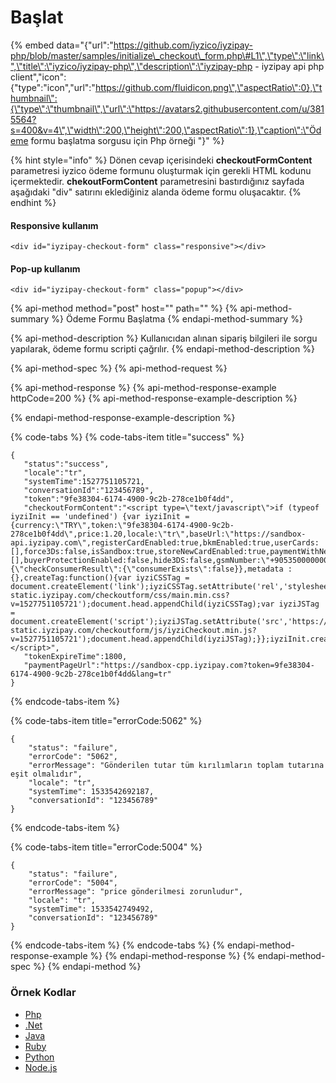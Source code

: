 # Başlat

{% embed data="{\"url\":\"https://github.com/iyzico/iyzipay-php/blob/master/samples/initialize\_checkout\_form.php\#L1\",\"type\":\"link\",\"title\":\"iyzico/iyzipay-php\",\"description\":\"iyzipay-php - iyzipay api php client\",\"icon\":{\"type\":\"icon\",\"url\":\"https://github.com/fluidicon.png\",\"aspectRatio\":0},\"thumbnail\":{\"type\":\"thumbnail\",\"url\":\"https://avatars2.githubusercontent.com/u/3815564?s=400&v=4\",\"width\":200,\"height\":200,\"aspectRatio\":1},\"caption\":\"Ödeme formu başlatma sorgusu için Php örneği \"}" %}

{% hint style="info" %}
Dönen cevap içerisindeki **checkoutFormContent** parametresi iyzico ödeme formunu oluşturmak için gerekli HTML kodunu içermektedir. **chekoutFormContent** parametresini bastırdığınız sayfada aşağıdaki "div" satırını eklediğiniz alanda ödeme formu oluşacaktır.
{% endhint %}

#### **Responsive kullanım**

`<div id="iyzipay-checkout-form" class="responsive"></div>`

#### **Pop-up kullanım**

`<div id="iyzipay-checkout-form" class="popup"></div>`

{% api-method method="post" host="" path="" %}
{% api-method-summary %}
Ödeme Formu Başlatma
{% endapi-method-summary %}

{% api-method-description %}
Kullanıcıdan alınan sipariş bilgileri ile sorgu yapılarak, ödeme formu scripti çağrılır.
{% endapi-method-description %}

{% api-method-spec %}
{% api-method-request %}

{% api-method-response %}
{% api-method-response-example httpCode=200 %}
{% api-method-response-example-description %}

{% endapi-method-response-example-description %}

{% code-tabs %}
{% code-tabs-item title="success" %}
```
{
   "status":"success",
   "locale":"tr",
   "systemTime":1527751105721,
   "conversationId":"123456789",
   "token":"9fe38304-6174-4900-9c2b-278ce1b0f4dd",
   "checkoutFormContent":"<script type=\"text/javascript\">if (typeof iyziInit == 'undefined') {var iyziInit = {currency:\"TRY\",token:\"9fe38304-6174-4900-9c2b-278ce1b0f4dd\",price:1.20,locale:\"tr\",baseUrl:\"https://sandbox-api.iyzipay.com\",registerCardEnabled:true,bkmEnabled:true,userCards:[],force3Ds:false,isSandbox:true,storeNewCardEnabled:true,paymentWithNewCardEnabled:true,enabledApmTypes:[],buyerProtectionEnabled:false,hide3DS:false,gsmNumber:\"+905350000000\",email:\"email@email.com\",checkConsumerDetail:{\"checkConsumerResult\":{\"consumerExists\":false}},metadata : {},createTag:function(){var iyziCSSTag = document.createElement('link');iyziCSSTag.setAttribute('rel','stylesheet');iyziCSSTag.setAttribute('type','text/css');iyziCSSTag.setAttribute('href','https://sandbox-static.iyzipay.com/checkoutform/css/main.min.css?v=1527751105721');document.head.appendChild(iyziCSSTag);var iyziJSTag = document.createElement('script');iyziJSTag.setAttribute('src','https://sandbox-static.iyzipay.com/checkoutform/js/iyziCheckout.min.js?v=1527751105721');document.head.appendChild(iyziJSTag);}};iyziInit.createTag();}</script>",
   "tokenExpireTime":1800,
   "paymentPageUrl":"https://sandbox-cpp.iyzipay.com?token=9fe38304-6174-4900-9c2b-278ce1b0f4dd&lang=tr"
}
```
{% endcode-tabs-item %}

{% code-tabs-item title="errorCode:5062" %}
```
{
    "status": "failure",
    "errorCode": "5062",
    "errorMessage": "Gönderilen tutar tüm kırılımların toplam tutarına eşit olmalıdır",
    "locale": "tr",
    "systemTime": 1533542692187,
    "conversationId": "123456789"
}

```
{% endcode-tabs-item %}

{% code-tabs-item title="errorCode:5004" %}
```
{
    "status": "failure",
    "errorCode": "5004",
    "errorMessage": "price gönderilmesi zorunludur",
    "locale": "tr",
    "systemTime": 1533542749492,
    "conversationId": "123456789"
}
```
{% endcode-tabs-item %}
{% endcode-tabs %}
{% endapi-method-response-example %}
{% endapi-method-response %}
{% endapi-method-spec %}
{% endapi-method %}

### **Örnek Kodlar**

* [Php](https://github.com/iyzico/iyzipay-php/blob/master/samples/initialize_checkout_form.php#L1)
* [.Net](https://github.com/iyzico/iyzipay-dotnet/blob/master/Iyzipay.Samples/CheckoutFormSample.cs#L11)
* [Java](https://github.com/iyzico/iyzipay-java/blob/master/src/test/java/com/iyzipay/sample/CheckoutFormSample.java#L17)
* [Ruby](https://github.com/iyzico/iyzipay-ruby/blob/master/spec/checkout_form_spec.rb#L13)
* [Python](https://github.com/iyzico/iyzipay-python/blob/master/samples/initialize_checkout_form.py#L11)
* [Node.js](https://github.com/iyzico/iyzipay-node/blob/master/samples/IyzipaySamples.js#L231)

